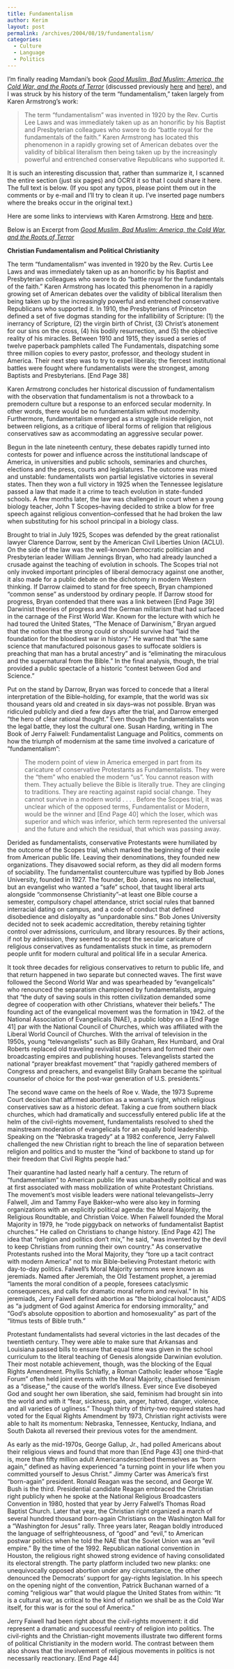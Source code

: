 ```yaml
---
title: Fundamentalism
author: Kerim
layout: post
permalink: /archives/2004/08/19/fundamentalism/
categories:
  - Culture
  - Language
  - Politics
---
```

I&#8217;m finally reading Mamdani&#8217;s book <a href="http://www.addall.com/New/BestSeller.cgi?isbn=0375422854&#38;dispCurr=USD" onclick="_gaq.push(['_trackEvent', 'outbound-article', 'http://www.addall.com/New/BestSeller.cgi?isbn=0375422854&dispCurr=USD', 'Good Muslim, Bad Muslim: America, the Cold War, and the Roots of Terror']);" ><em>Good Muslim, Bad Muslim: America, the Cold War, and the Roots of Terror</em></a> (discussed previously <a href="http://test.oxus.net/archives/000522.html" onclick="_gaq.push(['_trackEvent', 'outbound-article', 'http://test.oxus.net/archives/000522.html', 'here']);" >here</a> and <a href="http://test.oxus.net/archives/000504.html" onclick="_gaq.push(['_trackEvent', 'outbound-article', 'http://test.oxus.net/archives/000504.html', 'here']);" >here</a>), and I was struck by his history of the term &#8220;fundamentalism,&#8221; taken largely from Karen Armstrong&#8217;s work:

> The term &#8220;fundamentalism&#8221; was invented in 1920 by the Rev. Curtis Lee Laws and was immediately taken up as an honorific by his Baptist and Presbyterian colleagues who swore to do &#8220;battle royal for the fundamentals of the faith.&#8221; Karen Armstrong has located this phenomenon in a rapidly growing set of American debates over the validity of biblical literalism then being taken up by the increasingly powerful and entrenched conservative Republicans who supported it.

It is such an interesting discussion that, rather than summarize it, I scanned the entire section (just six pages) and OCR&#8217;d it so that I could share it here. The full text is below. (If you spot any typos, please point them out in the comments or by e-mail and I&#8217;ll try to clean it up. I&#8217;ve inserted page numbers where the breaks occur in the original text.)

Here are some links to interviews with Karen Armstrong. <a href="http://www.sojo.net/index.cfm?action=magazine.article&#038;issue=soj0203&#038;article=020310" onclick="_gaq.push(['_trackEvent', 'outbound-article', 'http://www.sojo.net/index.cfm?action=magazine.article&issue=soj0203&article=020310', 'Here']);" >Here</a> and <a href="http://www.bookbrowse.com/index.cfm?page=author&#038;authorID=423&#038;view=Interview" onclick="_gaq.push(['_trackEvent', 'outbound-article', 'http://www.bookbrowse.com/index.cfm?page=author&authorID=423&view=Interview', 'here']);" >here</a>.  
<!--more-->

  
Below is an Excerpt from <a href="http://www.addall.com/New/BestSeller.cgi?isbn=0375422854&#38;dispCurr=USD" onclick="_gaq.push(['_trackEvent', 'outbound-article', 'http://www.addall.com/New/BestSeller.cgi?isbn=0375422854&dispCurr=USD', 'Good Muslim, Bad Muslim: America, the Cold War, and the Roots of Terror']);" ><em>Good Muslim, Bad Muslim: America, the Cold War, and the Roots of Terror</em></a>

**Christian Fundamentalism and Political Christianity**

The term &#8220;fundamentalism&#8221; was invented in 1920 by the Rev. Curtis Lee Laws and was immediately taken up as an honorific by his Baptist and Presbyterian colleagues who swore to do &#8220;battle royal for the fundamentals of the faith.&#8221; Karen Armstrong has located this phenomenon in a rapidly growing set of American debates over the validity of biblical literalism then being taken up by the increasingly powerful and entrenched conservative Republicans who supported it. In 1910, the Presbyterians of Princeton defined a set of five dogmas standing for the infallibility of Scripture: (1) the inerrancy of Scripture, (2) the virgin birth of Christ, (3) Christ&#8217;s atonement for our sins on the cross, (4) his bodily resurrection, and (5) the objective reality of his miracles. Between 1910 and 1915, they issued a series of twelve paperback pamphlets called The Fundamentals, dispatching some three million copies to every pastor, professor, and theology student in America. Their next step was to try to expel liberals; the fiercest institutional battles were fought where fundamentalists were the strongest, among Baptists and Presbyterians. [End Page 38] 

Karen Armstrong concludes her historical discussion of fundamentalism with the observation that fundamentalism is not a throwback to a premodern culture but a response to an enforced secular modernity. In other words, there would be no fundamentalism without modernity. Furthermore, fundamentalism emerged as a struggle inside religion, not between religions, as a critique of liberal forms of religion that religious conservatives saw as accommodating an aggressive secular power.

Begun in the late nineteenth century, these debates rapidly turned into contests for power and influence across the institutional landscape of America, in universities and public schools, seminaries and churches, elections and the press, courts and legislatures. The outcome was mixed and unstable: fundamentalists won partial legislative victories in several states. Then they won a full victory in 1925 when the Tennessee legislature passed a law that made it a crime to teach evolution in state-funded schools. A few months later, the law was challenged in court when a young biology teacher, John T Scopes&#8211;having decided to strike a blow for free speech against religious convention&#8211;confessed that he had broken the law when substituting for his school principal in a biology class.

Brought to trial in July 1925, Scopes was defended by the great rationalist lawyer Clarence Darrow, sent by the American Civil Liberties Union (ACLU). On the side of the law was the well-known Democratic politician and Presbyterian leader William Jennings Bryan, who had already launched a crusade against the teaching of evolution in schools. The Scopes trial not only invoked important principles of liberal democracy against one another, it also made for a public debate on the dichotomy in modern Western thinking. If Darrow claimed to stand for free speech, Bryan championed &#8220;common sense&#8221; as understood by ordinary people. If Darrow stood for progress, Bryan contended that there was a link between [End Page 39] Darwinist theories of progress and the German militarism that had surfaced in the carnage of the First World War. Known for the lecture with which he had toured the United States, &#8220;The Menace of Darwinism,&#8221; Bryan argued that the notion that the strong could or should survive had &#8220;laid the foundation for the bloodiest war in history.&#8221; He warned that &#8220;the same science that manufactured poisonous gases to suffocate soldiers is preaching that man has a brutal ancestry&#8221; and is &#8220;eliminating the miraculous and the supernatural from the Bible.&#8221; In the final analysis, though, the trial provided a public spectacle of a historic &#8220;contest between God and Science.&#8221;

Put on the stand by Darrow, Bryan was forced to concede that a literal interpretation of the Bible&#8211;holding, for example, that the world was six thousand years old and created in six days&#8211;was not possible. Bryan was ridiculed publicly and died a few days after the trial, and Darrow emerged &#8220;the hero of clear rational thought.&#8221; Even though the fundamentalists won the legal battle, they lost the cultural one. Susan Harding, writing in The Book of Jerry Faiwell: Fundamentalist Language and Politics, comments on how the triumph of modernism at the same time involved a caricature of &#8220;fundamentalism&#8221;:

> The modern point of view in America emerged in part from its caricature of conservative Protestants as Fundamentalists. They were the &#8220;them&#8221; who enabled the modern &#8220;us&#8221;. You cannot reason with them. They actually believe the Bible is literally true. They are clinging to traditions. They are reacting against rapid social change. They cannot survive in a modern world . . . . Before the Scopes trial, it was unclear which of the opposed terms, Fundamentalist or Modern, would be the winner and [End Page 40] which the loser, which was superior and which was inferior, which term represented the universal and the future and which the residual, that which was passing away.

Derided as fundamentalists, conservative Protestants were humiliated by the outcome of the Scopes trial, which marked the beginning of their exile from American public life. Leaving their denominations, they founded new organizations. They disavowed social reform, as they did all modern forms of sociability. The fundamentalist counterculture was typified by Bob Jones University, founded in 1927. The founder, Bob Jones, was no intellectual, but an evangelist who wanted a &#8220;safe&#8221; school, that taught liberal arts alongside &#8220;commonsense Christianity&#8221;&#8211;at least one Bible course a semester, compulsory chapel attendance, strict social rules that banned interracial dating on campus, and a code of conduct that defined disobedience and disloyalty as &#8220;unpardonable sins.&#8221; Bob Jones University decided not to seek academic accreditation, thereby retaining tighter control over admissions, curriculum, and library resources. By their actions, if not by admission, they seemed to accept the secular caricature of religious conservatives as fundamentalists stuck in time, as premodern people unfit for modern cultural and political life in a secular America.

It took three decades for religious conservatives to return to public life, and that return happened in two separate but connected waves. The first wave followed the Second World War and was spearheaded by &#8220;evangelicals&#8221; who renounced the separatism championed by fundamentalists, arguing that &#8220;the duty of saving souls in this rotten civilization demanded some degree of cooperation with other Christians, whatever their beliefs.&#8221; The founding act of the evangelical movement was the formation in 1942. of the National Association of Evangelicals (NAE), a public lobby on a [End Page 41] par with the National Council of Churches, which was affiliated with the Liberal World Council of Churches. With the arrival of television in the 1950s, young &#8220;televangelists&#8221; such as Billy Graham, Rex Humbard, and Oral Roberts replaced old traveling revivalist preachers and formed their own broadcasting empires and publishing houses. Televangelists started the national &#8220;prayer breakfast movement&#8221; that &#8220;rapidly gathered members of Congress and preachers, and evangelist Billy Graham became the spiritual counselor of choice for the post-war generation of U.S. presidents.&#8221;

The second wave came on the heels of Roe v. Wade, the 1973 Supreme Court decision that affirmed abortion as a woman&#8217;s right, which religious conservatives saw as a historic defeat. Taking a cue from southern black churches, which had dramatically and successfully entered public life at the helm of the civil-rights movement, fundamentalists resolved to shed the mainstream moderation of evangelicals for an equally bold leadership. Speaking on the &#8220;Nebraska tragedy&#8221; at a 1982 conference, Jerry Falwell challenged the new Christian right to breach the line of separation between religion and politics and to muster the &#8220;kind of backbone to stand up for their freedom that Civil Rights people had.&#8221;

Their quarantine had lasted nearly half a century. The return of &#8220;fundamentalism&#8221; to American public life was unabashedly political and was at first associated with mass mobilization of white Protestant Christians. The movement&#8217;s most visible leaders were national televangelists&#8211;Jerry FaIwell, Jim and Tammy Faye Bakker&#8211;who were also key in forming organizations with an explicitly political agenda: the Moral Majority, the Religious Roundtable, and Christian Voice. When Faiwell founded the Moral Majority in 1979, he &#8220;rode piggyback on networks of fundamentalist Baptist churches.&#8221; He called on Christians to change history. [End Page 42] The idea that &#8220;religion and politics don&#8217;t mix,&#8221; he said, &#8220;was invented by the devil to keep Christians from running their own country.&#8221; As conservative Protestants rushed into the Moral Majority, they &#8220;tore up a tacit contract with modern America&#8221; not to mix Bible-believing Protestant rhetoric with day-to-day politics. Falwell&#8217;s Moral Majority sermons were known as jeremiads. Named after Jeremiah, the Old Testament prophet, a jeremiad &#8220;laments the moral condition of a people, foresees cataclysmic consequences, and calls for dramatic moral reform and revival.&#8221; In his jeremiads, Jerry Faiwell defined abortion as &#8220;the biological holocaust,&#8221; AIDS as &#8220;a judgment of God against America for endorsing immorality,&#8221; and &#8220;God&#8217;s absolute opposition to abortion and homosexuality&#8221; as part of the &#8220;litmus tests of Bible truth.&#8221;

Protestant fundamentalists had several victories in the last decades of the twentieth century. They were able to make sure that Arkansas and Louisiana passed bills to ensure that equal time was given in the school curriculum to the literal teaching of Genesis alongside Darwinian evolution. Their most notable achievement, though, was the blocking of the Equal Rights Amendment. Phyllis Schlafly, a Roman Catholic leader whose &#8220;Eagle Forum&#8221; often held joint events with the Moral Majority, chastised feminism as a &#8220;disease,&#8221; the cause of the world&#8217;s illness. Ever since Eve disobeyed God and sought her own liberation, she said, feminism had brought sin into the world and with it &#8220;fear, sickness, pain, anger, hatred, danger, violence, and all varieties of ugliness.&#8221; Though thirty of thirty-two required states had voted for the Equal Rights Amendment by 1973, Christian right activists were able to halt its momentum: Nebraska, Tennessee, Kentucky, Indiana, and South Dakota all reversed their previous votes for the amendment.

As early as the mid-1970s, George Gallup, Jr., had polled Americans about their religious views and found that more than [End Page 43] one third&#8211;that is, more than fifty million adult Americansdescribed themselves as &#8220;born again,&#8221; defined as having experienced &#8220;a turning point in your life when you committed yourself to Jesus Christ.&#8221; Jimmy Carter was America&#8217;s first &#8220;born-again&#8221; president. Ronald Reagan was the second, and George W. Bush is the third. Presidential candidate Reagan embraced the Christian right publicly when he spoke at the National Religious Broadcasters Convention in 1980, hosted that year by Jerry Falwell&#8217;s Thomas Road Baptist Church. Later that year, the Christian right organized a march of several hundred thousand born-again Christians on the Washington Mall for a &#8220;Washington for Jesus&#8221; rally. Three years later, Reagan boldly introduced the language of selfrighteousness, of &#8220;good&#8221; and &#8220;evil,&#8221; to American postwar politics when he told the NAE that the Soviet Union was an &#8220;evil empire.&#8221; By the time of the 1992. Republican national convention in Houston, the religious right showed strong evidence of having consolidated its electoral strength. The party platform included two new planks: one unequivocally opposed abortion under any circumstance, the other denounced the Democrats&#8217; support for gay-rights legislation. In his speech on the opening night of the convention, Patrick Buchanan warned of a coming &#8220;religious war&#8221; that would plague the United States from within: &#8220;It is a cultural war, as critical to the kind of nation we shall be as the Cold War itself, for this war is for the soul of America.&#8221;

Jerry Faiwell had been right about the civil-rights movement: it did represent a dramatic and successful reentry of religion into politics. The civil-rights and the Christian-right movements illustrate two different forms of political Christianity in the modern world. The contrast between them also shows that the involvement of religious movements in politics is not necessarily reactionary. [End Page 44] 

